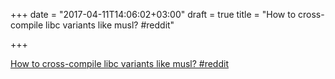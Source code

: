 +++
date = "2017-04-11T14:06:02+03:00"
draft = true
title = "How to cross-compile libc variants like musl?  #reddit"

+++

<p><a href="https://t.co/QUu3jp44y4">How to cross-compile libc variants like musl?  #reddit</a></p>